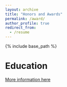 ```yaml
---
layout: archive
title: "Honors and Awards"
permalink: /award/
author_profile: true
redirect_from:
  - /resume
---
```


{% include base_path %}

Education
======

[More information here](https://www.math.ksu.edu/research/centers-groups/node-group/)


